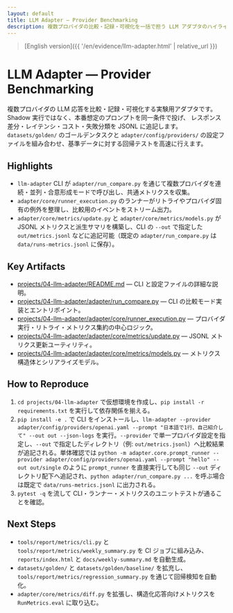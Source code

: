 ```yaml
---
layout: default
title: LLM Adapter — Provider Benchmarking
description: 複数プロバイダの比較・記録・可視化を一括で担う LLM アダプタのハイライト
---
```


> [English version]({{ '/en/evidence/llm-adapter.html' | relative_url }})

# LLM Adapter — Provider Benchmarking

複数プロバイダの LLM 応答を比較・記録・可視化する実験用アダプタです。Shadow 実行ではなく、本番想定のプロンプトを同一条件で投げ、
レスポンス差分・レイテンシ・コスト・失敗分類を JSONL に追記します。`datasets/golden/` のゴールデンタスクと `adapter/config/providers/`
の設定ファイルを組み合わせ、基準データに対する回帰テストを高速に行えます。

## Highlights

- `llm-adapter` CLI が `adapter/run_compare.py` を通じて複数プロバイダを連続・並列・合意形成モードで呼び出し、共通メトリクスを収集。
- `adapter/core/runner_execution.py` のランナーがリトライやプロバイダ固有の例外を整理し、比較用のイベントをストリーム出力。
- `adapter/core/metrics/update.py` と `adapter/core/metrics/models.py` が JSONL メトリクスと派生サマリを構築し、CLI の `--out` で指定した `out/metrics.jsonl` などに追記可能（既定の `adapter/run_compare.py` は `data/runs-metrics.jsonl` に保存）。

## Key Artifacts

- [projects/04-llm-adapter/README.md](../../projects/04-llm-adapter/README.md) — CLI と設定ファイルの詳細な説明。
- [projects/04-llm-adapter/adapter/run_compare.py](../../projects/04-llm-adapter/adapter/run_compare.py) — CLI の比較モード実装とエントリポイント。
- [projects/04-llm-adapter/adapter/core/runner_execution.py](../../projects/04-llm-adapter/adapter/core/runner_execution.py) — プロバイダ実行・リトライ・メトリクス集約の中心ロジック。
- [projects/04-llm-adapter/adapter/core/metrics/update.py](../../projects/04-llm-adapter/adapter/core/metrics/update.py) — JSONL メトリクス更新ユーティリティ。
- [projects/04-llm-adapter/adapter/core/metrics/models.py](../../projects/04-llm-adapter/adapter/core/metrics/models.py) — メトリクス構造体とシリアライズモデル。

## How to Reproduce

1. `cd projects/04-llm-adapter` で仮想環境を作成し、`pip install -r requirements.txt` を実行して依存関係を揃える。
2. `pip install -e .` で CLI をインストールし、`llm-adapter --provider adapter/config/providers/openai.yaml --prompt "日本語で1行、自己紹介して" --out out --json-logs` を実行。`--provider` で単一プロバイダ設定を指定し、`--out` で指定したディレクトリ（例: `out/metrics.jsonl`）へ比較結果が追記される。単体確認では `python -m adapter.core.prompt_runner --provider adapter/config/providers/openai.yaml --prompt "hello" --out out/single` のように `prompt_runner` を直接実行しても同じ `--out` ディレクトリ配下へ追記され、`python adapter/run_compare.py ...` を呼ぶ場合は既定で `data/runs-metrics.jsonl` に出力される。
3. `pytest -q` を流して CLI・ランナー・メトリクスのユニットテストが通ることを確認。

## Next Steps

- `tools/report/metrics/cli.py` と `tools/report/metrics/weekly_summary.py` を CI ジョブに組み込み、`reports/index.html` と `docs/weekly-summary.md` を自動生成。
- `datasets/golden/` と `datasets/golden/baseline/` を拡充し、`tools/report/metrics/regression_summary.py` を通じて回帰検知を自動化。
- `adapter/core/metrics/diff.py` を拡張し、構造化応答向けメトリクスを `RunMetrics.eval` に取り込む。
